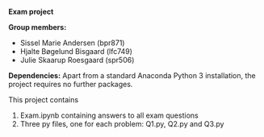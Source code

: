 **Exam project**


**Group members:**
- Sissel Marie Andersen (bpr871)
- Hjalte Bøgelund Bisgaard (lfc749)
- Julie Skaarup Roesgaard (spr506)

**Dependencies:** Apart from a standard Anaconda Python 3 installation, the project requires no further packages.

This project contains 
1. Exam.ipynb containing answers to all exam questions
2. Three py files, one for each problem: Q1.py, Q2.py and Q3.py